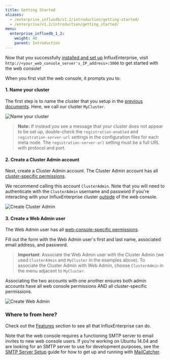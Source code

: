 ```yaml
---
title: Getting Started
aliases:
  - /enterprise_influxdb/v1.2/introduction/getting-started/
  - /enterprise/v1.2/introduction/getting_started/
menu:
  enterprise_influxdb_1_2:
    weight: 40
    parent: Introduction
---
```


Now that you successfully [installed and set up](/enterprise_influxdb/v1.2/introduction/meta_node_installation/) InfluxEnterprise, visit
`http://<your_web_console_server's_IP_address>:3000` to get started with the
web console!

When you first visit the web console, it prompts you to:

#### 1. Name your cluster

The first step is to name the cluster that you setup in the
[previous documents](/enterprise_influxdb/v1.2/introduction/meta_node_installation/).
Here, we call our cluster `MyCluster`.

![Name your cluster](/img/enterprise/name_cluster_1.png)

> **Note:** If instead you see a message that your cluster does not appear to be set up,
double-check the `registration-enabled` and `registration-server-url` settings in the
configuration files for each meta node.
The `registration-server-url` setting must be a full URL with protocol and port.

#### 2. Create a Cluster Admin account

Next, create a Cluster Admin account.
The Cluster Admin account has all [cluster-specific permissions](/enterprise_influxdb/v1.2/features/users/#permissions).

We recommend calling this account `ClusterAdmin`.
Note that you will need to authenticate with the `ClusterAdmin` username and
password if you're interacting with your InfluxEnterprise cluster [outside](/influxdb/v1.2/tools/) of the
web console.

![Create Cluster Admin](/img/enterprise/create_cluster_admin_1.png)

#### 3. Create a Web Admin user

The Web Admin user has all [web-console-specific permissions](/enterprise_influxdb/v1.2/features/users/#admin-users).

Fill out the form with the Web Admin user's first and last name, associated email address, and password.

> **Important**:  Associate the Web Admin user with the Cluster Admin (we used `ClusterAdmin` and `MyCluster` in the examples above).
To associate the Cluster Admin with Web Admin, choose `ClusterAdmin` in the menu adjacent to `MyCluster`.
>
Associating the two accounts with one another ensures both admin accounts have all web console permissions AND all cluster-specific
permissions.

![Create Web Admin](/img/enterprise/create_web_admin_1.png)

### Where to from here?

Check out the [Features](/enterprise_influxdb/v1.2/features/) section to see all that
InfluxEnterprise can do.

Note that the web console requires a functioning SMTP server to email invites
to new web console users.
If you're working on Ubuntu 14.04 and are looking for an SMTP server to use for
development purposes, see the
[SMTP Server Setup](/enterprise_influxdb/v1.2/guides/smtp-server/) guide for how to get up
and running with [MailCatcher](https://mailcatcher.me/).
